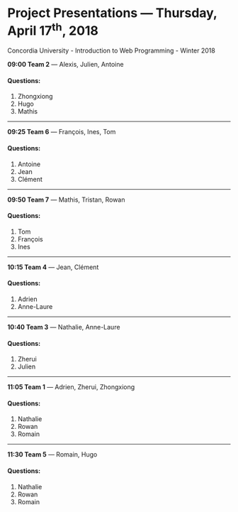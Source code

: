 # Project Presentations &mdash; Thursday, April 17<sup>th</sup>, 2018
Concordia University - Introduction to Web Programming - Winter 2018
<p><strong>09:00 Team 2</strong> &mdash; Alexis, Julien, Antoine<br><h4>Questions: </h4><ol><li>Zhongxiong</li><li>Hugo</li><li>Mathis</li></ol></p>
<hr>
<p><strong>09:25 Team 6</strong> &mdash; François, Ines, Tom<br><h4>Questions: </h4><ol><li>Antoine</li><li>Jean</li><li>Clément</li></ol></p>
<hr>
<p><strong>09:50 Team 7</strong> &mdash; Mathis, Tristan, Rowan<br><h4>Questions: </h4><ol><li>Tom</li><li>François</li><li>Ines</li></ol></p>
<hr>
<p><strong>10:15 Team 4</strong> &mdash; Jean, Clément<br><h4>Questions: </h4><ol><li>Adrien</li><li>Anne-Laure</li></ol></p>
<hr>
<p><strong>10:40 Team 3</strong> &mdash; Nathalie, Anne-Laure<br><h4>Questions: </h4><ol><li>Zherui</li><li>Julien</li></ol></p>
<hr>
<p><strong>11:05 Team 1</strong> &mdash; Adrien, Zherui, Zhongxiong<br><h4>Questions: </h4><ol><li>Nathalie</li><li>Rowan</li><li>Romain</li></ol></p>
<hr>
<p><strong>11:30 Team 5</strong> &mdash; Romain, Hugo<br><h4>Questions: </h4><ol><li>Nathalie</li><li>Rowan</li><li>Romain</li></ol></p>
